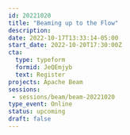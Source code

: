 ```yaml
---
id: 20221020
title: "Beaming up to the Flow"
description: 
date: 2022-10-17T13:33:14-05:00
start_date: 2022-10-20T17:30:00Z
cta: 
  type: typeform
  formid: JeQEmjyb
  text: Register
projects: Apache Beam
sessions: 
 - sessions/beam/beam-20221020
type_event: Online
status: upcoming
draft: false
---
```




